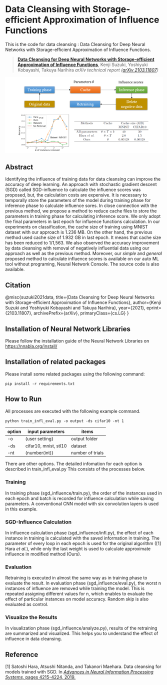 # Data Cleansing with Storage-efficient Approximation of Influence Functions

This is the code for data cleansing : Data Cleansing for Deep Neural Networks with Storage-efficient Approximation of Influence Functions.

> [**Data Cleansing for Deep Neural Networks with Storage-efficient Approximation of Influence Functions**]((https://arxiv.org/abs/2103.11807).),
> Kenji Suzuki, Yoshiyuki Kobayashi, Takuya Narihira
> *arXiv technical report ([arXiv 2103.11807]( https://arxiv.org/abs/2103.11807))*            

![](./imgs/datacleansing.png)

## Abstract 
Identifying the influence of training data for data cleansing can improve the accuracy of deep learning. An approach with stochastic gradient descent (SGD) called SGD-influence to calculate the influence scores was proposed, but, the calculation costs are expensive. It is necessary to temporally store the parameters of the model during training phase for inference phase to calculate influence sores. In close connection with the previous method, we propose a method to reduce cache files to store the parameters in training phase for calculating inference score. We only adopt the final parameters in last epoch for influence functions calculation. In our experiments on classification, the cache size of training using MNIST dataset with our approach is 1.236 MB. On the other hand, the previous method used cache size of 1.932 GB in last epoch. It means that cache size has been reduced to 1/1,563. We also observed the accuracy improvement by data cleansing with removal of negatively influential data using our approach as well as the previous method. Moreover, our *simple* and *general* proposed method to calculate influence scores is available on our auto ML tool without programing, Neural Network Console. The source code is also available.

## Citation
@misc{suzuki2021data,
      title={Data Cleansing for Deep Neural Networks with Storage-efficient Approximation of Influence Functions}, 
      author={Kenji Suzuki and Yoshiyuki Kobayashi and Takuya Narihira},
      year={2021},
      eprint={2103.11807},
      archivePrefix={arXiv},
      primaryClass={cs.LG}
}

## Installation of Neural Network Libraries
Please follow the installation guide of the Neural Network Libraries on https://nnabla.org/install/

## Installation of related packages
Please install some related packages using the following command:

```
pip install -r requirements.txt
```

## How to Run
All processes are executed with the following example command.

```
python train_infl_eval.py -o output -ds cifar10 -nt 1
```

 | option | input parameters | items |
 |--------|------------------|-------|
 | -o  | {user setting}   | output folder |
 | -ds |  cifar10, mnist, stl10 | dataset|
 | -nt  |  {number(int)}  | number of trials   |

There are other options. The detailed infomation for each option is described in train_infl_eval.py
This consists of the processes below. 

### Training
In training phase (sgd_influence/train.py), the order of the instances used in each epoch and batch is recorded for influence calculation while saving parameters.
A conventional CNN model with six convolution layers is used in this example.

### SGD-Influence Calculation
In influence calculation phase (sgd_influence/infl.py), the effect of each instance in training is calculated with the saved information in training.
The parameter of every loop in each epoch is used for the original algorithm ([1] Hara *et al.*), while only the last weight is used to calculate approximate influence in modified method (Ours).

### Evaluation
Retraining is executed in almost the same way as in training phase to evaluate the result.
In evaluation phase (sgd_influence/eval.py), the worst n instances of influence are removed while training the model.
This is repeated assigning different values for n, which enables to evaluate the effect of particular instances on model accuracy.
Random skip is also evaluated as control.

### Visualize the Results
In visualization phase (sgd_influence/analyze.py), results of the retraining are summarized and visualized.
This helps you to understand the effect of influence in data cleansing.

## Reference
[1] Satoshi Hara, Atsushi Nitanda, and Takanori Maehara. Data cleansing for models trained with SGD. In [*Advances in  Neural Information Processing Systems*, pages 4215-4224, 2019.](https://proceedings.neurips.cc/paper/2019/hash/5f14615696649541a025d3d0f8e0447f-Abstract.html)

